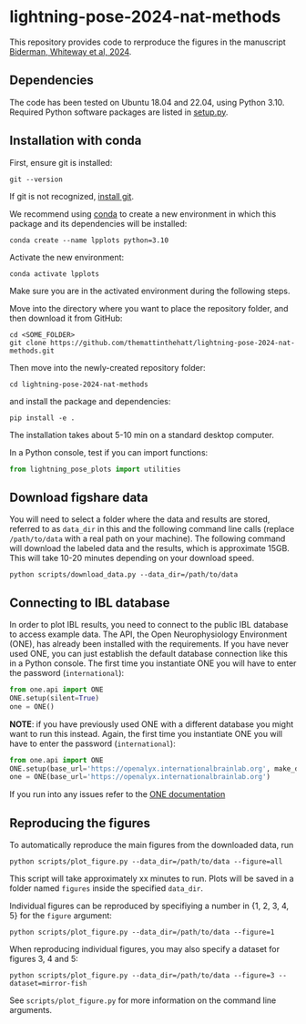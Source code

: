 # lightning-pose-2024-nat-methods
This repository provides code to rerproduce the figures in the manuscript [Biderman, Whiteway et al, 2024](https://www.biorxiv.org/content/10.1101/2023.04.28.538703v1).

## Dependencies
The code has been tested on Ubuntu 18.04 and 22.04, using Python 3.10.
Required Python software packages are listed in [setup.py](https://github.com/themattinthehatt/lightning-pose-2024-nat-methods/blob/main/setup.py). 

## Installation with conda

First, ensure git is installed:
```shell
git --version
````
If git is not recognized, [install git](https://git-scm.com/book/en/v2/Getting-Started-Installing-Git).

We recommend using [conda](https://docs.anaconda.com/free/anaconda/install/index.html) to create a 
new environment in which this package and its dependencies will be installed:
```shell
conda create --name lpplots python=3.10
```

Activate the new environment:
```shell
conda activate lpplots
```
Make sure you are in the activated environment during the following steps.

Move into the directory where you want to place the repository folder, and then download it from GitHub:
```shell
cd <SOME_FOLDER>
git clone https://github.com/themattinthehatt/lightning-pose-2024-nat-methods.git
```

Then move into the newly-created repository folder:
```shell
cd lightning-pose-2024-nat-methods
```

and install the package and dependencies:
```shell
pip install -e .
```

The installation takes about 5-10 min on a standard desktop computer.

In a Python console, test if you can import functions:
```python
from lightning_pose_plots import utilities
```

## Download figshare data
You will need to select a folder where the data and results are stored, referred to as `data_dir`
in this and the following command line calls 
(replace `/path/to/data` with a real path on your machine).
The following command will download the labeled data and the results, which is approximate 15GB.
This will take 10-20 minutes depending on your download speed.
```shell
python scripts/download_data.py --data_dir=/path/to/data
```

## Connecting to IBL database
In order to plot IBL results, you need to connect to the public IBL database to access example data.
The API, the Open Neurophysiology Environment (ONE), has already been installed with the requirements. 
If you have never used ONE, you can just establish the default database connection like this in a Python console. 
The first time you instantiate ONE you will have to enter the password (`international`): 
```python
from one.api import ONE
ONE.setup(silent=True)
one = ONE()
```

**NOTE**: if you have previously used ONE with a different database you might want to run this instead. 
Again, the first time you instantiate ONE you will have to enter the password (`international`):
```python
from one.api import ONE
ONE.setup(base_url='https://openalyx.internationalbrainlab.org', make_default=False, silent=True)
one = ONE(base_url='https://openalyx.internationalbrainlab.org')
```

If you run into any issues refer to the [ONE documentation](https://int-brain-lab.github.io/ONE/index.html)

## Reproducing the figures
To automatically reproduce the main figures from the downloaded data, run
```console
python scripts/plot_figure.py --data_dir=/path/to/data --figure=all
```
This script will take approximately xx minutes to run.
Plots will be saved in a folder named `figures` inside the specified `data_dir`.

Individual figures can be reproduced by specifiying a number in {1, 2, 3, 4, 5} for the `figure`
argument:
```console
python scripts/plot_figure.py --data_dir=/path/to/data --figure=1
```

When reproducing individual figures, you may also specify a dataset for figures 3, 4 and 5:
```console
python scripts/plot_figure.py --data_dir=/path/to/data --figure=3 --dataset=mirror-fish
```

See `scripts/plot_figure.py` for more information on the command line arguments.
